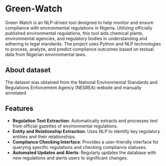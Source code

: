 # Green-Watch

Green Watch is an NLP-driven tool designed to help monitor and ensure compliance with environmental regulations in Nigeria. Utilizing officially published environmental regulations, this tool aids chemical plants, environmental agencies, and regulatory bodies in understanding and adhering to legal standards. The project uses Python and NLP technologies to process, analyze, and predict compliance outcomes based on textual data from Nigerian environmental laws.

## About dataset 

The dataset was obtained from the National Environmental Standards and Regulations Enforcement Agency (NESREA) website and manually annotated  

## Features

- **Regulation Text Extraction**: Automatically extracts and processes text from official gazettes of environmental regulations.
- **Entity and Relationship Extraction**: Uses NLP to identify key regulatory entities and their relationships.
- **Compliance Checking Interface**: Provides a user-friendly interface for querying specific regulations and checking compliance statuses.
- **Automated Updates and Alerts**: Regularly updates the database with new regulations and alerts users to significant changes.
